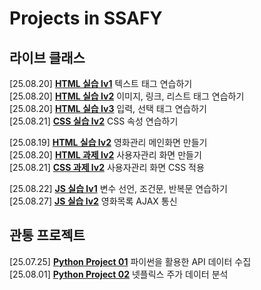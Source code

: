 # Projects in SSAFY

## 라이브 클래스

[25.08.20] **[HTML 실습 lv1](./live-class/front_ws_01_a/)**
텍스트 태그 연습하기  
[25.08.20] **[HTML 실습 lv2](./live-class/front_ws_01_b/)**
이미지, 링크, 리스트 태그 연습하기  
[25.08.20] **[HTML 실습 lv3](./live-class/front_ws_01_c/)**
입력, 선택 태그 연습하기  
[25.08.21] **[CSS 실습 lv2](./live-class/front_ws_02_b/)**
CSS 속성 연습하기  

[25.08.19] **[HTML 실습 lv2](./live-class/front_ws_01_2/)**
영화관리 메인화면 만들기  
[25.08.20] **[HTML 과제 lv2](./live-class/front_hw_01_2/)**
사용자관리 화면 만들기  
[25.08.21] **[CSS 과제 lv2](./live-class/front_hw_02_2/)**
사용자관리 화면 CSS 적용  

[25.08.22] **[JS 실습 lv1](./live-class/front_hw_03_2/)**
변수 선언, 조건문, 반복문 연습하기  
[25.08.27] **[JS 실습 lv2](./live-class/front_hw_05_2/)**
영화목록 AJAX 통신

## 관통 프로젝트

[25.07.25] **[Python Project 01](./01-pjt)**
파이썬을 활용한 API 데이터 수집  
[25.08.01] **[Python Project 02](./02-pjt)**
넷플릭스 주가 데이터 분석
